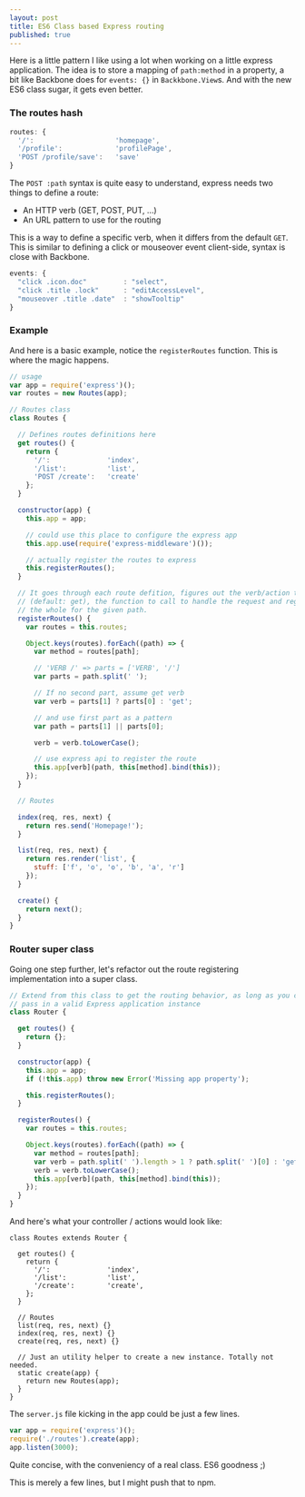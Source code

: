 ```yaml
---
layout: post
title: ES6 Class based Express routing
published: true
---
```


Here is a little pattern I like using a lot when working on a little express application. The idea is to store a mapping of `path:method` in a property, a bit like Backbone does for `events: {}` in `Backkbone.View`s. And with the new ES6 class sugar, it gets even better.

### The routes hash

```js
routes: {
  '/':                    'homepage',
  '/profile':             'profilePage',
  'POST /profile/save':   'save'
}
```

The `POST :path` syntax is quite easy to understand, express needs two things
to define a route:

- An HTTP verb (GET, POST, PUT, ...)
- An URL pattern to use for the routing

This is a way to define a specific verb, when it differs from the default
`GET`. This is similar to defining a click or mouseover event client-side,
syntax is close with Backbone.


```js
events: {
  "click .icon.doc"         : "select",
  "click .title .lock"      : "editAccessLevel",
  "mouseover .title .date"  : "showTooltip"
}
```

### Example

And here is a basic example, notice the `registerRoutes` function. This is
where the magic happens.

```js
// usage
var app = require('express')();
var routes = new Routes(app);

// Routes class
class Routes {

  // Defines routes definitions here
  get routes() {
    return {
      '/':              'index',
      '/list':          'list',
      'POST /create':   'create'
    };
  }

  constructor(app) {
    this.app = app;

    // could use this place to configure the express app
    this.app.use(require('express-middleware')());

    // actually register the routes to express
    this.registerRoutes();
  }

  // It goes through each route defition, figures out the verb/action to use
  // (default: get), the function to call to handle the request and registers
  // the whole for the given path.
  registerRoutes() {
    var routes = this.routes;

    Object.keys(routes).forEach((path) => {
      var method = routes[path];

      // 'VERB /' => parts = ['VERB', '/']
      var parts = path.split(' ');

      // If no second part, assume get verb
      var verb = parts[1] ? parts[0] : 'get';

      // and use first part as a pattern
      var path = parts[1] || parts[0];

      verb = verb.toLowerCase();

      // use express api to register the route
      this.app[verb](path, this[method].bind(this));
    });
  }

  // Routes

  index(req, res, next) {
    return res.send('Homepage!');
  }

  list(req, res, next) {
    return res.render('list', {
      stuff: ['f', 'o', 'o', 'b', 'a', 'r']
    });
  }

  create() {
    return next();
  }
}
```

### Router super class

Going one step further, let's refactor out the route registering implementation
into a super class.

```js
// Extend from this class to get the routing behavior, as long as you correctly
// pass in a valid Express application instance
class Router {

  get routes() {
    return {};
  }

  constructor(app) {
    this.app = app;
    if (!this.app) throw new Error('Missing app property');

    this.registerRoutes();
  }

  registerRoutes() {
    var routes = this.routes;

    Object.keys(routes).forEach((path) => {
      var method = routes[path];
      var verb = path.split(' ').length > 1 ? path.split(' ')[0] : 'get';
      verb = verb.toLowerCase();
      this.app[verb](path, this[method].bind(this));
    });
  }
}
```

And here's what your controller / actions would look like:

```
class Routes extends Router {

  get routes() {
    return {
      '/':              'index',
      '/list':          'list',
      '/create':        'create',
    };
  }

  // Routes
  list(req, res, next) {}
  index(req, res, next) {}
  create(req, res, next) {}

  // Just an utility helper to create a new instance. Totally not needed.
  static create(app) {
    return new Routes(app);
  }
}
```

The `server.js` file kicking in the app could be just a few lines.

```js
var app = require('express')();
require('./routes').create(app);
app.listen(3000);
```

Quite concise, with the conveniency of a real class. ES6 goodness ;)

This is merely a few lines, but I might push that to npm.
